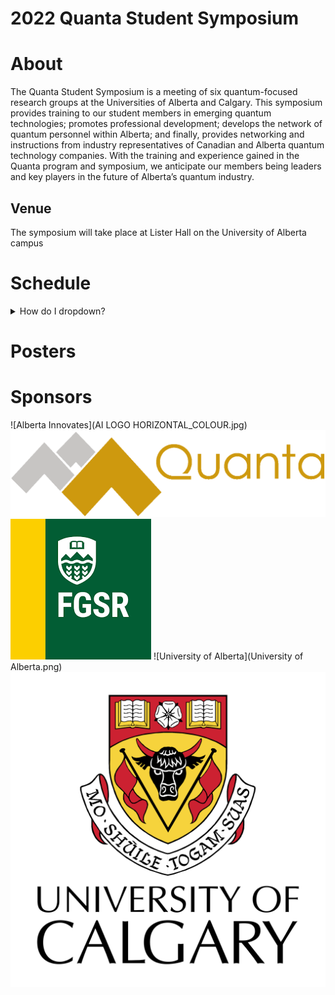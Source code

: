 # 2022 Quanta Student Symposium

# About
The Quanta Student Symposium is a meeting of six quantum-focused research groups at the Universities of Alberta and Calgary. This symposium provides training to our student members in emerging quantum technologies; promotes professional development; develops the network of quantum personnel within Alberta; and finally, provides networking and instructions from industry representatives of Canadian and Alberta quantum technology companies. With the training and experience gained in the Quanta program and symposium, we anticipate our members being leaders and key players in the future of Alberta’s quantum industry.

## Venue
The symposium will take place at Lister Hall on the University of Alberta campus

# Schedule
<details>
<summary>How do I dropdown?</summary>
<br>
This is how you dropdown.
</details>

# Posters


# Sponsors
![Alberta Innovates](AI LOGO HORIZONTAL_COLOUR.jpg)
![Quanta](QUANTAlogo.png)
![FGSR](fgsr.png)
![University of Alberta](University of Alberta.png)
![University of Calgary](university-of-calgary-logo-png-transparent.png)

